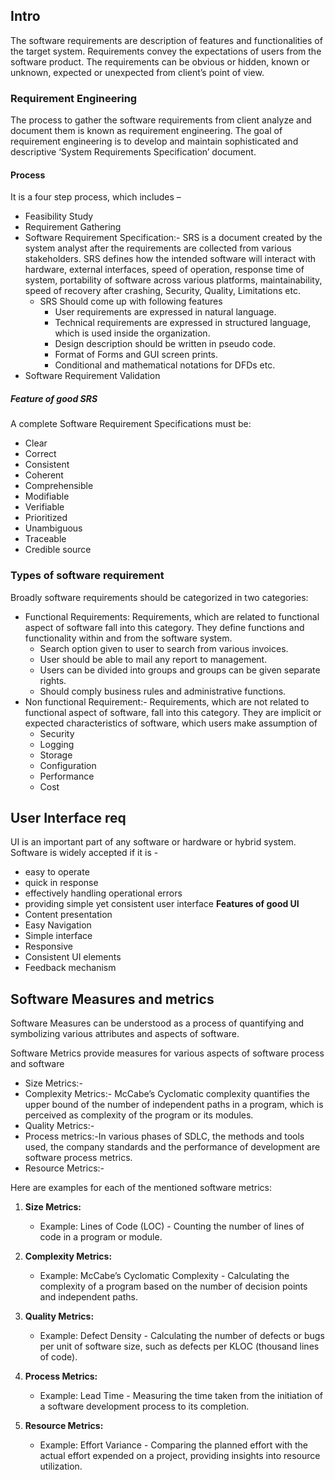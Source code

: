 ## Intro
The software requirements are description of features and functionalities of the target system. Requirements convey the expectations of users from the software product. The requirements can be obvious or hidden, known or unknown, expected or unexpected from client’s point of view.
### Requirement Engineering
The process to gather the software requirements from client analyze and document them is known as
requirement engineering.
The goal of requirement engineering is to develop and maintain sophisticated and descriptive ‘System Requirements Specification’ document.

#### Process
It is a four step process, which includes –
- Feasibility Study
- Requirement Gathering
- Software Requirement Specification:- SRS is a document created by the system analyst after the requirements are collected from various stakeholders. SRS defines how the intended software will interact with hardware, external interfaces, speed of operation, response time of system, portability of software across various platforms, maintainability, speed of recovery after crashing, Security, Quality, Limitations etc.
	- SRS Should come up with following features
		- User requirements are expressed in natural language.
		- Technical requirements are expressed in structured language, which is used inside the organization.
		- Design description should be written in pseudo code.
		- Format of Forms and GUI screen prints.
		- Conditional and mathematical notations for DFDs etc.
- Software Requirement Validation
##### Feature of good SRS
A complete Software Requirement Specifications must be:
- Clear
- Correct
- Consistent
- Coherent
- Comprehensible
- Modifiable
- Verifiable
- Prioritized
- Unambiguous
- Traceable
- Credible source

### Types of software requirement
Broadly software requirements should be categorized in two categories:
- Functional Requirements: Requirements, which are related to functional aspect of software fall into this category. They define functions and functionality within and from the software system.
	- Search option given to user to search from various invoices.
	- User should be able to mail any report to management.
	- Users can be divided into groups and groups can be given separate rights.
	- Should comply business rules and administrative functions.
- Non functional Requirement:- Requirements, which are not related to functional aspect of software, fall into this category. They are implicit or expected characteristics of software, which users make assumption of
	- Security
	- Logging
	- Storage
	- Configuration
	- Performance
	- Cost

## User Interface req
UI is an important part of any software or hardware or hybrid system. Software is widely accepted if it
is -
- easy to operate
- quick in response
- effectively handling operational errors
- providing simple yet consistent user interface
**Features of good UI**
- Content presentation
- Easy Navigation
- Simple interface
- Responsive
- Consistent UI elements
- Feedback mechanism

## Software Measures and metrics
Software Measures can be understood as a process of quantifying and symbolizing various attributes
and aspects of software.

Software Metrics provide measures for various aspects of software process and software
- Size Metrics:- 
- Complexity Metrics:- McCabe’s Cyclomatic complexity quantifies the upper bound of the number of independent paths in a program, which is perceived as complexity of the program or its modules.
- Quality Metrics:- 
- Process metrics:-In various phases of SDLC, the methods and tools used, the company standards and the performance of development are software process metrics.
- Resource Metrics:-

Here are examples for each of the mentioned software metrics:

1. **Size Metrics:**
   - Example: Lines of Code (LOC) - Counting the number of lines of code in a program or module.

2. **Complexity Metrics:**
   - Example: McCabe’s Cyclomatic Complexity - Calculating the complexity of a program based on the number of decision points and independent paths.

3. **Quality Metrics:**
   - Example: Defect Density - Calculating the number of defects or bugs per unit of software size, such as defects per KLOC (thousand lines of code).

4. **Process Metrics:**
   - Example: Lead Time - Measuring the time taken from the initiation of a software development process to its completion.

5. **Resource Metrics:**
   - Example: Effort Variance - Comparing the planned effort with the actual effort expended on a project, providing insights into resource utilization.
